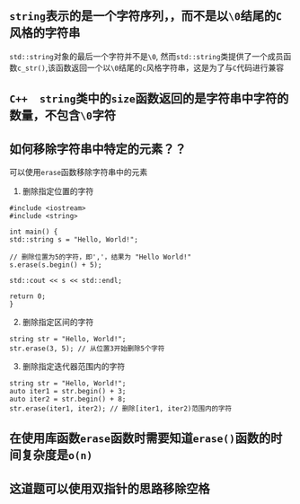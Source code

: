 ## `string`表示的是一个字符序列，，而不是以`\0`结尾的`C`风格的字符串

`std::string`对象的最后一个字符并不是`\0`,  然而`std::string`类提供了一个成员函数`c_str()`,该函数返回一个以`\0`结尾的`c`风格字符串，这是为了与`C`代码进行兼容

## `C++  string`类中的`size`函数返回的是字符串中字符的数量，不包含`\0`字符


## 如何移除字符串中特定的元素？？

可以使用`erase`函数移除字符串中的元素

1. 删除指定位置的字符

```
#include <iostream>
#include <string>

int main() {
std::string s = "Hello, World!";

// 删除位置为5的字符，即','，结果为 "Hello World!"
s.erase(s.begin() + 5);

std::cout << s << std::endl;

return 0;
}

```


2. 删除指定区间的字符

```
string str = "Hello, World!";
str.erase(3, 5); // 从位置3开始删除5个字符

```


3. 删除指定迭代器范围内的字符

```
string str = "Hello, World!";
auto iter1 = str.begin() + 3;
auto iter2 = str.begin() + 8;
str.erase(iter1, iter2); // 删除[iter1, iter2)范围内的字符

```


##  在使用库函数`erase`函数时需要知道`erase()`函数的时间复杂度是`o(n)`

##  这道题可以使用双指针的思路移除空格
